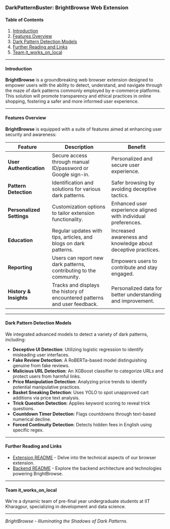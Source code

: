 ### DarkPatternBuster: BrightBrowse Web Extension

#### Table of Contents

1. [Introduction](#introduction)
2. [Features Overview](#features-overview)
3. [Dark Pattern Detection Models](#dark-pattern-detection-models)
4. [Further Reading and Links](#further-reading-and-links)
5. [Team it_works_on_local](#team-it_works_on_local)

---

#### Introduction

**BrightBrowse** is a groundbreaking web browser extension designed to empower users with the ability to detect, understand, and navigate through the maze of dark patterns commonly employed by e-commerce platforms. This solution will promote transparency and ethical practices in online shopping, fostering a safer and more informed user experience.

---

#### Features Overview

**BrightBrowse** is equipped with a suite of features aimed at enhancing user security and awareness:

| Feature                   | Description                                                                | Benefit                                                       |
| ------------------------- | -------------------------------------------------------------------------- | ------------------------------------------------------------- |
| **User Authentication**   | Secure access through manual ID/password or Google sign-in.                | Personalized and secure user experience.                      |
| **Pattern Detection**     | Identification and solutions for various dark patterns.                    | Safer browsing by avoiding deceptive tactics.                 |
| **Personalized Settings** | Customization options to tailor extension functionality.                   | Enhanced user experience aligned with individual preferences. |
| **Education**             | Regular updates with tips, articles, and blogs on dark patterns.           | Increased awareness and knowledge about deceptive practices.  |
| **Reporting**             | Users can report new dark patterns, contributing to the community.         | Empowers users to contribute and stay engaged.                |
| **History & Insights**    | Tracks and displays the history of encountered patterns and user feedback. | Personalized data for better understanding and improvement.   |

---

#### Dark Pattern Detection Models

We integrated advanced models to detect a variety of dark patterns, including:

- **Deceptive UI Detection**: Utilizing logistic regression to identify misleading user interfaces.
- **Fake Review Detection**: A RoBERTa-based model distinguishing genuine from fake reviews.
- **Malicious URL Detection**: An XGBoost classifier to categorize URLs and protect users from harmful links.
- **Price Manipulation Detection**: Analyzing price trends to identify potential manipulative practices.
- **Basket Sneaking Detection**: Uses YOLO to spot unapproved cart additions via price text analysis.
- **Trick Question Detection**: Applies keyword scoring to reveal trick questions.
- **Countdown Timer Detection**: Flags countdowns through text-based numerical decline.
- **Forced Continuity Detection**: Detects hidden fees in English using specific regex.

---

#### Further Reading and Links

- [Extension README](https://github.com/ajaman190/BrightBrowser/blob/master/BrightBrowse_Extension/readme.md) - Delve into the technical aspects of our browser extension.
- [Backend README](https://github.com/ajaman190/BrightBrowser/blob/master/BrightBrowse_Backend/readme.md) - Explore the backend architecture and technologies powering BrightBrowse.

---

#### Team it_works_on_local

We're a dynamic team of pre-final year undergraduate students at IIT Kharagpur, specializing in development and data science.

---

_BrightBrowse - Illuminating the Shadows of Dark Patterns._
